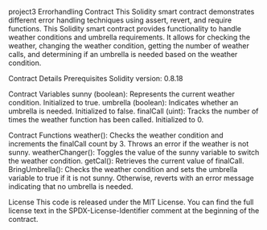project3
Errorhandling Contract
This Solidity smart contract demonstrates different error handling techniques using assert, revert, and require functions. This Solidity smart contract provides functionality to handle weather conditions and umbrella requirements. It allows for checking the weather, changing the weather condition, getting the number of weather calls, and determining if an umbrella is needed based on the weather condition.

Contract Details
Prerequisites
Solidity version: 0.8.18

Contract Variables
sunny (boolean): Represents the current weather condition. Initialized to true. umbrella (boolean): Indicates whether an umbrella is needed. Initialized to false. finalCall (uint): Tracks the number of times the weather function has been called. Initialized to 0.

Contract Functions
weather(): Checks the weather condition and increments the finalCall count by 3. Throws an error if the weather is not sunny. weatherChanger(): Toggles the value of the sunny variable to switch the weather condition. getCal(): Retrieves the current value of finalCall. BringUmbrella(): Checks the weather condition and sets the umbrella variable to true if it is not sunny. Otherwise, reverts with an error message indicating that no umbrella is needed.

License
This code is released under the MIT License. You can find the full license text in the SPDX-License-Identifier comment at the beginning of the contract.
